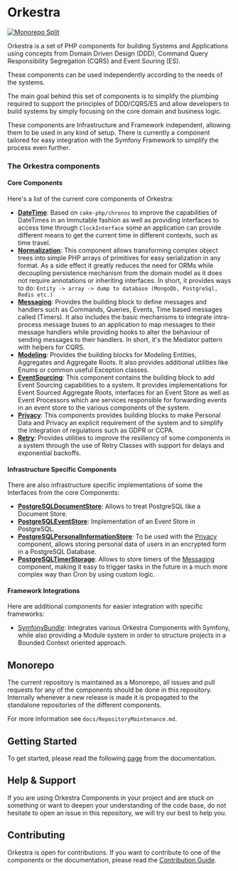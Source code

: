 # Orkestra
[![Monorepo Split](https://github.com/Morebec/OrkestraMono/actions/workflows/split-repo.yaml/badge.svg)](https://github.com/Morebec/OrkestraMono/actions/workflows/split-repo.yaml)

Orkestra is a set of PHP components for building Systems and Applications using concepts from
Domain Driven Design (DDD), Command Query Responsibility Segregation (CQRS) and Event Souring (ES).

These components can be used independently according to the needs of the systems.

The main goal behind this set of components is to simplify the plumbing required 
to support the principles of DDD/CQRS/ES and allow developers to build systems 
by simply focusing on the core domain and business logic. 

These components are Infrastructure and Framework independent, allowing them to be used in any kind of setup.
There is currently a component tailored for easy integration with the Symfony Framework to simplify the process even further.

### The Orkestra components

#### Core Components
Here's a list of the current core components of Orkestra:
- **[DateTime](https://github.com/Morebec/orkestra-datetime)**: Based on `cake-php/chronos` to improve the capabilities of DateTimes in an Immutable fashion as well as providing interfaces to access time through `ClockInterface` some an application can provide
  different means to get the current time in different contexts, such as time travel.
- **[Normalization](https://github.com/Morebec/orkestra-normalization)**: This component allows transforming complex object trees into simple PHP arrays of primitives for easy serialization in any format. As a side effect it greatly reduces the need for
  ORMs while decoupling persistence mechanism from the domain model as it does not require annotations or inheriting interfaces. In short, it provides ways to do: `Entity -> array -> dump to database (MongoDb, PostgreSql, Redis etc.)`
- **[Messaging](https://github.com/Morebec/orkestra-messaging)**: Provides the building block to define messages and handlers such as Commands, Queries, Events, Time based messages called (Timers).
  It also includes the basic mechanisms to integrate intra-process message buses to an application to map messages to their message handlers while providing hooks
  to alter the behaviour of sending messages to their handlers. In short, it's the Mediator pattern with helpers for CQRS.
- **[Modeling](https://github.com/Morebec/orkestra-modeling)**:  Provides the building blocks for Modeling Entities, Aggregates and Aggregate Roots. It also provides additional utilities like Enums
  or common  useful Exception classes.
- **[EventSourcing](https://github.com/Morebec/orkestra-event-sourcing)**: This component contains the building block to add Event Sourcing capabilities to a system. It provides implementations
  for Event Sourced Aggregate Roots, interfaces for an Event Store as well as Event Processors which are services responsible for forwarding events in an event store
  to the various components of the system.
- **[Privacy](https://github.com/Morebec/orkestra-privacy)**: This components provides building blocks to make Personal Data and Privacy an explicit requirement of the system and to simplify 
  the integration of regulations such as GDPR or CCPA.
- **[Retry](https://github.com/Morebec/orkestra-retry)**: Provides utilities to improve the resiliency of some components in a system through the use of Retry Classes with support for delays and exponential backoffs.

#### Infrastructure Specific Components
There are also infrastructure specific implementations of some the Interfaces from the core Components:
- **[PostgreSQLDocumentStore](https://github.com/Morebec/orkestra-postgresql-document-store)**: Allows to treat PostgreSQL like a Document Store.
- **[PostgreSQLEventStore](https://github.com/Morebec/orkestra-postgresql-event-store)**: Implementation of an Event Store in PostgreSQL.
- **[PostgreSQLPersonalInformationStore](https://github.com/Morebec/orkestra-postgresql-personal-information-store)**: To be used with the [Privacy]() component, allows storing personal data of users in an encrypted form in a PostgreSQL Database.
- **[PostgreSQLTimerStorage](https://github.com/Morebec/orkestra-postgresql-timer-storage)**: Allows to store timers of the [Messaging]() component, making it easy to trigger tasks in the future in a much more complex way than Cron by using custom logic.

#### Framework Integrations
Here are additional components for easier integration with specific frameworks:
- [SymfonyBundle](https://github.com/Morebec/orkestra-symfony-bundle): Integrates various Orkestra Components with Symfony, while also providing a Module system in order to structure projects
in a Bounded Context oriented approach.


## Monorepo
The current repository is maintained as a Monorepo, all issues and pull requests for any of the components should be done in this repository.
Internally whenever a new release is made it is propagated to the standalone repositories of the different components.

For more information see `docs/RepositoryMaintenance.md`.

## Getting Started
To get started, please read the following [page]() from the documentation.

## Help & Support
If you are using Orkestra Components in your project and are stuck on something or want to deepen your understanding of the code base, do not hesitate to open an issue in this repository,
we will try our best to help you.

## Contributing
Orkestra is open for contributions. If you want to contribute to one of the components or the documentation, please read
the [Contribution Guide]().

